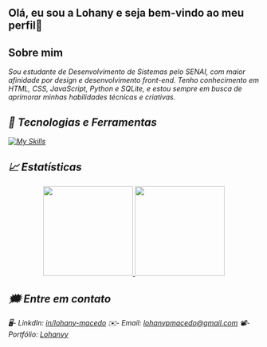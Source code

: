 ## Olá, eu sou a Lohany e seja bem-vindo ao meu perfil🖤

##  Sobre mim 
<i> Sou estudante de Desenvolvimento de Sistemas pelo SENAI, com maior afinidade por design e desenvolvimento front-end. Tenho conhecimento em HTML, CSS, JavaScript, Python e SQLite, e estou sempre em busca de aprimorar minhas habilidades técnicas e criativas. <i>


## 🎥 Tecnologias e Ferramentas 

[![My Skills](https://skillicons.dev/icons?i=js,html,css,python,sqlite,vscode)](https://skillicons.dev)

## 📈 Estatísticas 

<div align="center">
<a href="https://github.com/Lohanyy17">
<img height="180em" src="https://github-readme-stats.vercel.app/api?username=Lohanyy17&show_icons=true&theme=dracula&include_all_commits=true&count_private=true"/>
<img height="180em" src="https://github-readme-stats.vercel.app/api/top-langs/?username=Lohanyy17&layout=compact&langs_count=10&theme=dracula"/>
</a>
</div>

## 🗯 Entre em contato 

🖥- LinkdIn: [in/lohany-macedo](https://www.linkedin.com/in/daniel-petinice/)
✉- Email: lohanypmacedo@gmail.com
📽- Portfólio: [Lohanyy](https://portfolio-99n7.onrender.com/)
  


 


